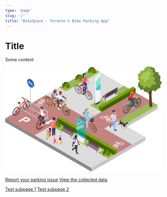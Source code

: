 ```yaml
---
type: 'page'
slug: '/'
title: "BikeSpace - Toronto's Bike Parking App"
---
```


# Title

Some content

![Bikespace intro image](./bikespace-intro.png)

<a href='/submission'>Report your parking issue</a>
<a href='/dashboard'>View the collected data</a>

[Test subpage 1](/test-subpage-1)
[Test subpage 2](/test-subpage-2)
